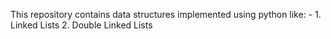 This repository contains data structures implemented using python like: -
    1. Linked Lists 
    2. Double Linked Lists

